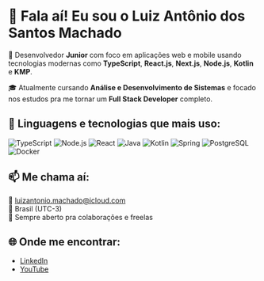 # 👋 Fala aí! Eu sou o Luiz Antônio dos Santos Machado

🎯 Desenvolvedor **Junior** com foco em aplicações web e mobile usando tecnologias modernas como **TypeScript**, **React.js**, **Next.js**, **Node.js**, **Kotlin** e **KMP**.

🎓 Atualmente cursando **Análise e Desenvolvimento de Sistemas** e focado nos estudos pra me tornar um **Full Stack Developer** completo.

## 🧠 Linguagens e tecnologias que mais uso:

![TypeScript](https://img.shields.io/badge/-TypeScript-3178C6?style=for-the-badge&logo=typescript&logoColor=white)
![Node.js](https://img.shields.io/badge/-Node.js-5FA04E?style=for-the-badge&logo=node.js&logoColor=white)
![React](https://img.shields.io/badge/-React-20232A?style=for-the-badge&logo=react&logoColor=61DAFB)
![Java](https://img.shields.io/badge/-Java-007396?style=for-the-badge&logo=java&logoColor=white)
![Kotlin](https://img.shields.io/badge/-Kotlin-7F52FF?style=for-the-badge&logo=kotlin&logoColor=white)
![Spring](https://img.shields.io/badge/-Spring-6DB33F?style=for-the-badge&logo=spring&logoColor=white)
![PostgreSQL](https://img.shields.io/badge/-PostgreSQL-336791?style=for-the-badge&logo=postgresql&logoColor=white)
![Docker](https://img.shields.io/badge/-Docker-2496ED?style=for-the-badge&logo=docker&logoColor=white)


## 📫 Me chama aí:

📧 luizantonio.machado@icloud.com  
📍 Brasil (UTC-3)  
🚀 Sempre aberto pra colaborações e freelas

## 🌐 Onde me encontrar:

- [LinkedIn](https://www.linkedin.com/in/luiz-ant%C3%B4nio-dos-santos-machado-393bb314b/)  
- [YouTube](https://www.youtube.com/@luizmachadodev)
